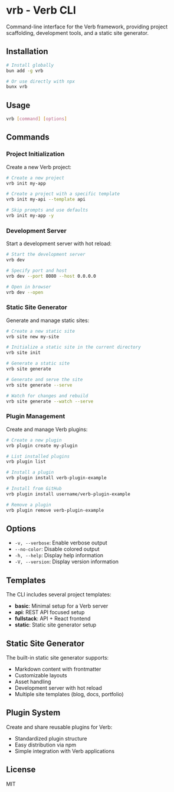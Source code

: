 # vrb - Verb CLI

Command-line interface for the Verb framework, providing project scaffolding, development tools, and a static site generator.

## Installation

```bash
# Install globally
bun add -g vrb

# Or use directly with npx
bunx vrb
```

## Usage

```bash
vrb [command] [options]
```

## Commands

### Project Initialization

Create a new Verb project:

```bash
# Create a new project
vrb init my-app

# Create a project with a specific template
vrb init my-api --template api

# Skip prompts and use defaults
vrb init my-app -y
```

### Development Server

Start a development server with hot reload:

```bash
# Start the development server
vrb dev

# Specify port and host
vrb dev --port 8080 --host 0.0.0.0

# Open in browser
vrb dev --open
```

### Static Site Generator

Generate and manage static sites:

```bash
# Create a new static site
vrb site new my-site

# Initialize a static site in the current directory
vrb site init

# Generate a static site
vrb site generate

# Generate and serve the site
vrb site generate --serve

# Watch for changes and rebuild
vrb site generate --watch --serve
```

### Plugin Management

Create and manage Verb plugins:

```bash
# Create a new plugin
vrb plugin create my-plugin

# List installed plugins
vrb plugin list

# Install a plugin
vrb plugin install verb-plugin-example

# Install from GitHub
vrb plugin install username/verb-plugin-example

# Remove a plugin
vrb plugin remove verb-plugin-example
```

## Options

- `-v, --verbose`: Enable verbose output
- `--no-color`: Disable colored output
- `-h, --help`: Display help information
- `-V, --version`: Display version information

## Templates

The CLI includes several project templates:

- **basic**: Minimal setup for a Verb server
- **api**: REST API focused setup
- **fullstack**: API + React frontend
- **static**: Static site generator setup

## Static Site Generator

The built-in static site generator supports:

- Markdown content with frontmatter
- Customizable layouts
- Asset handling
- Development server with hot reload
- Multiple site templates (blog, docs, portfolio)

## Plugin System

Create and share reusable plugins for Verb:

- Standardized plugin structure
- Easy distribution via npm
- Simple integration with Verb applications

## License

MIT
